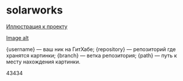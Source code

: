 # solarworks
[Иллюстрация к проекту](https://github.com/chenagoold/solarworks/raw/master/image/1.png)


[Image alt](https://github.com/chenagoold/solarworks/raw/master/image/1.png)

{username} — ваш ник на ГитХабе;
{repository} — репозиторий где хранятся картинки;
{branch} — ветка репозитория;
{path} — путь к месту нахождения картинки.

43434
